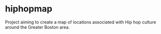 # hiphopmap
Project aiming to create a map of locations associated with Hip hop culture around the Greater Boston area.
